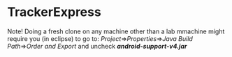 # TrackerExpress

Note!
Doing a fresh clone on any machine other than a lab mmachine might require you (in eclipse) to go to: 
_Project_=>_Properties_=>_Java Build Path_=>_Order and Export_ and uncheck **_android-support-v4.jar_**
